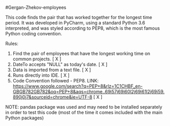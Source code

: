 #Gergan-Zhekov-employees

This code finds the pair that has worked together for the longest time period. It was developed in PyCharm, using 
a standard Python 3.6 interpreted, and was styled according to PEP8, which is the most famous Python coding
convention.

Rules:
1) Find the pair of employees that have the longest working time on common 
projects. [ X ]
2) DateTo accepts "NULL" as today's date. [ X ]
3) Data is imported from a text file. [ X ]
4) Runs directly into IDE. [ X ]
5) Code Convention followed - PEP8. 
LINK: https://www.google.com/search?q=PEP+8&rlz=1C1CHBF_en-GBGB782GB782&oq=PEP+8&aqs=chrome..69i57j69i60l2j69i61l2j69i59.890j0j7&sourceid=chrome&ie=UTF-8 
[ X ]

NOTE: pandas package was used and may need to be installed separately in order to test this code (most of the 
time it comes included with the main Python packages)